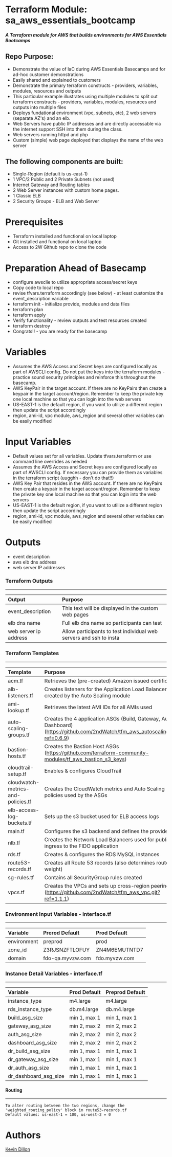 Terraform Module: sa_aws_essentials_bootcamp
===========
##### A Terraform module for AWS that builds environments for AWS Essentials Bootcamps

Repo Purpose:
------
- Demonstrate the value of IaC during AWS Essentials Basecamps and for ad-hoc customer demonstrations
- Easily shared and explained to customers 
- Demonstrate the primary terraform constructs - providers, variables, modules, resources and outputs
- This particular example illustrates using multiple modules to split out terraform constructs - providers, variables, modules, resources and outputs into multiple files
- Deploys fundational environment (vpc, subnets, etc), 2 web servers (separate AZ's) and an elb.
- Web Servers have public IP addresses and are directly accessable via the internet support SSH into them during the class.
- Web servers running httpd and php
- Custom (simple) web page deployed that displays the name of the web server

The following components are built:
------
- Single-Region (default is us-east-1)
- 1 VPC/2 Public and 2 Private Subnets (not used)
- Internet Gateway and Routing tables
- 2 Web Server instances with custom home pages.
- 1 Classic ELB
- 2 Security Groups - ELB and Web Server

# Prerequisites
- Terraform installed and functional on local laptop
- Git installed and functional on local laptop
- Access to 2W Github repo to clone the code

# Preparation Ahead of Basecamp
- configure awsclie to utilize appropriate access/secret keys
- Copy code to local repo
- revise tfvars.terraform accordingly (see below) - at least customize the event_description variable
- terraform init - initialize provide, modules and data files
- terraform plan
- terraform apply
- Verify functionality - review outputs and test resources created
- terraform destroy
- Congrats!! - you are ready for the basecamp

# Variables
- Assumes the AWS Access and Secret keys are configured locally as part of AWSCLI config.  Do not put the keys into the terraform modules - practice sound security principles and reinforce this throughout the basecamp.
- AWS KeyPair in the target account. If there are no KeyPairs then create a keypair in the target account/region.  Remember to keep the private key one local machine so that you can login into the web servers
- US-EAST-1 is the default region, if you want to utilize a different region then update the script accordingly
- region, ami-id, vpc module, aws_region and several other variables can be easily modified

# Input Variables
- Default values set for all variables.  Update tfvars.terraform or use command line overrides as needed
- Assumes the AWS Access and Secret keys are configured locally as part of AWSCLI config.  If necessary you can provide them as variables in the terraform script (uugghh - don't do that!!)
- AWS Key Pair that resides in the AWS account. If there are no KeyPairs then create a keypair in the target account/region.  Remember to keep the private key one local machine so that you can login into the web servers
- US-EAST-1 is the default region, if you want to utilize a different region then update the script accordingly
- region, ami-id, vpc module, aws_region and several other variables can be easily modified


Outputs
=======

- event description
- aws elb dns address
- web server IP addresses

### Terraform Outputs
----------------------
| Output | Purpose |
|:-------- |:--------|
event_description | This text will be displayed in the custom web pages
elb dns name | Full elb dns name so participants can test
web server ip address | Allow participants to test individual web servers and ssh to insta


### Terraform Templates
----------------------
| Template | Purpose |
|:-------- |:--------|
acm.tf | Retrieves the (pre-created) Amazon issued certificates
alb-listeners.tf | Creates listeners for the Application Load Balancers created by the Auto Scaling module
ami-lookup.tf | Retrieves the latest AMI IDs for all AMIs used
auto-scaling-groups.tf | Creates the 4 application ASGs (Build, Gateway, Auth & Dashboard) (https://github.com/2ndWatch/tfm_aws_autoscaling.git?ref=0.6.9)
bastion-hosts.tf | Creates the Bastion Host ASGs (https://github.com/terraform-community-modules/tf_aws_bastion_s3_keys)
cloudtrail-setup.tf | Enables & configures CloudTrail
cloudwatch-metrics-and-policies.tf | Creates the CloudWatch metrics and Auto Scaling policies used by the ASGs
elb-access-log-buckets.tf | Sets up the s3 bucket used for ELB access logs
main.tf | Configures the s3 backend and defines the providers
nlb.tf | Creates the Network Load Balancers used for public ingress to the FIDO application
rds.tf | Creates & configures the RDS MySQL instances
route53-records.tf | Creates all Route 53 records (also determines route weight)
sg-rules.tf | Contains all SecurityGroup rules created
vpcs.tf | Creates the VPCs and sets up cross-region peering (https://github.com/2ndWatch/tfm_aws_vpc.git?ref=1.1.1)

### Environment Input Variables - interface.tf
----------------------

| Variable | Prerod Default | Prod Default |
|:-------- |:-------------|:----------------|
environment | preprod | prod
zone_id | Z3RJSNZFTLOFUY | ZN4M6EMUTNTD7
domain | fdo-qa.myvzw.com | fdo.myvzw.com

### Instance Detail Variables - interface.tf
----------------------
| Variable | Prod Default | Preprod Default |
|:-------- |:-------------|:----------------|
instance_type | m4.large | m4.large
rds_instance_type | db.m4.large | db.m4.large
build_asg_size | min 1, max 1 | min 1, max 1
gateway_asg_size | min 2, max 2 | min 2, max 2
auth_asg_size | min 2, max 2 | min 2, max 2
dashboard_asg_size | min 2, max 2 | min 2, max 2
dr_build_asg_size | min 1, max 1 | min 1, max 1
dr_gateway_asg_size | min 1, max 1 | min 1, max 1
dr_auth_asg_size | min 1, max 1 | min 1, max 1
dr_dashboard_asg_size | min 1, max 1 | min 1, max 1

#### Routing
-----

```
To alter routing between the two regions, change the 'weighted_routing_policy' block in route53-records.tf
Default values: us-east-1 = 100, us-west-2 = 0
```

Authors
=======

[Kevin Dillon](kdillon@2ndwatch.com)

